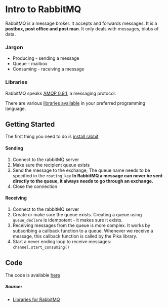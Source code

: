 # Intro to RabbitMQ

RabbitMQ is a message broker. It accepts and forwards messages.
It is a **postbox, post office and post man**.
It only deals with messages, blobs of data.

### Jargon

* Producing - sending a message
* Queue - mailbox
* Consuming - raceiving a message

### Libraries

RabbitMQ speaks [AMQP 0.9.1](https://www.rabbitmq.com/tutorials/amqp-concepts.html), a messaging protocol.

There are various [libraries available](https://www.rabbitmq.com/devtools.html) in your preferred programming language.

## Getting Started

The first thing you need to do is [install rabbit](../install-rabbitmq-on-ubuntu.md)

#### Sending

1. Connect to the rabbitMQ server
2. Make sure the recipient queue exists
3. Send the message to the exchange, The queue name needs to be specified in the `routing_key`
    **In RabbitMQ a message can never be sent directly to the queue, it always needs to go through an exchange.**
4. Close the connection

#### Receiving

1. Connect to the rabbitMQ server
2. Create or make sure the queue exists. Creating a queue using `queue_declare` is idempotent - it makes sure it exists.
3. Receiving messages from the queue is more complex. It works by subscribing a callback function to a queue. Whenever we receive a message, this callback function is called by the Pika library.
4. Start a never ending loop to receive messages: `channel.start_consuming()`

## Code

The code is available [here](https://www.rabbitmq.com/tutorials/tutorial-one-python.html)

##### Source:

- [Libraries for RabbitMQ](https://www.rabbitmq.com/devtools.html)
